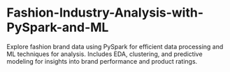 # Fashion-Industry-Analysis-with-PySpark-and-ML
Explore fashion brand data using PySpark for efficient data processing and ML techniques for analysis. Includes EDA, clustering, and predictive modeling for insights into brand performance and product ratings.
